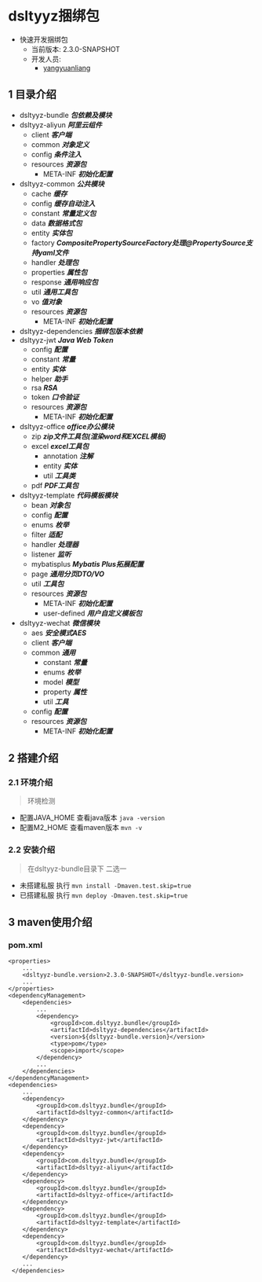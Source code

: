 # dsltyyz捆绑包
- 快速开发捆绑包
  - 当前版本: 2.3.0-SNAPSHOT
  - 开发人员:
    - [yangyuanliang](mailto:yangyuanliang@dsltyyz.com) 
## 1 目录介绍
- dsltyyz-bundle ___包依赖及模块___
- dsltyyz-aliyun ___阿里云组件___
  - client ___客户端___
  - common ___对象定义___
  - config ___条件注入___
  - resources ___资源包___
      - META-INF ___初始化配置___
- dsltyyz-common ___公共模块___
  - cache ___缓存___
  - config ___缓存自动注入___
  - constant ___常量定义包___
  - data ___数据格式包___
  - entity ___实体包___
  - factory ___CompositePropertySourceFactory处理@PropertySource支持yaml文件___
  - handler ___处理包___
  - properties ___属性包___
  - response ___通用响应包___
  - util ___通用工具包___
  - vo ___值对象___
  - resources ___资源包___
      - META-INF ___初始化配置___
- dsltyyz-dependencies ___捆绑包版本依赖___
- dsltyyz-jwt ___Java Web Token___
  - config ___配置___
  - constant ___常量___
  - entity ___实体___
  - helper ___助手___
  - rsa ___RSA___
  - token ___口令验证___
  - resources ___资源包___
      - META-INF ___初始化配置___
- dsltyyz-office ___office办公模块___
  - zip ___zip文件工具包(渲染word和EXCEL模板)___
  - excel ___excel工具包___
    - annotation ___注解___
    - entity ___实体___
    - util ___工具类___
  - pdf ___PDF工具包___
- dsltyyz-template ___代码模板模块___
  - bean ___对象包___
  - config ___配置___
  - enums ___枚举___
  - filter ___适配___
  - handler ___处理器___
  - listener ___监听___
  - mybatisplus ___Mybatis Plus拓展配置___
  - page ___通用分页DTO/VO___
  - util ___工具包___
  - resources ___资源包___
    - META-INF ___初始化配置___
    - user-defined  ___用户自定义模板包___
- dsltyyz-wechat ___微信模块___
  - aes ___安全模式AES___
  - client ___客户端___
  - common ___通用___
    - constant ___常量___
    - enums ___枚举___
    - model ___模型___
    - property ___属性___
    - util ___工具___
  - config ___配置___ 
  - resources ___资源包___
      - META-INF ___初始化配置___
## 2 搭建介绍
### 2.1 环境介绍
> 环境检测
- 配置JAVA_HOME 查看java版本 `java -version`
- 配置M2_HOME 查看maven版本 `mvn -v`
### 2.2 安装介绍
> 在dsltyyz-bundle目录下 二选一
- 未搭建私服 执行 `mvn install -Dmaven.test.skip=true `
- 已搭建私服 执行 `mvn deploy -Dmaven.test.skip=true `
## 3 maven使用介绍
### pom.xml
~~~
<properties>
    ...
    <dsltyyz-bundle.version>2.3.0-SNAPSHOT</dsltyyz-bundle.version>
    ...
</properties>
<dependencyManagement>
    <dependencies>
        ...
        <dependency>
            <groupId>com.dsltyyz.bundle</groupId>
            <artifactId>dsltyyz-dependencies</artifactId>
            <version>${dsltyyz-bundle.version}</version>
            <type>pom</type>
            <scope>import</scope>
        </dependency>
        ...
    </dependencies>
</dependencyManagement>
<dependencies>
    ...
    <dependency>
        <groupId>com.dsltyyz.bundle</groupId>
        <artifactId>dsltyyz-common</artifactId>
    </dependency>
    <dependency>
        <groupId>com.dsltyyz.bundle</groupId>
        <artifactId>dsltyyz-jwt</artifactId>
    </dependency>
    <dependency>
        <groupId>com.dsltyyz.bundle</groupId>
        <artifactId>dsltyyz-aliyun</artifactId>
    </dependency>
    <dependency>
        <groupId>com.dsltyyz.bundle</groupId>
        <artifactId>dsltyyz-office</artifactId>
    </dependency>
    <dependency>
        <groupId>com.dsltyyz.bundle</groupId>
        <artifactId>dsltyyz-template</artifactId>
    </dependency>
    <dependency>
        <groupId>com.dsltyyz.bundle</groupId>
        <artifactId>dsltyyz-wechat</artifactId>
    </dependency>
    ...
 </dependencies>
~~~
